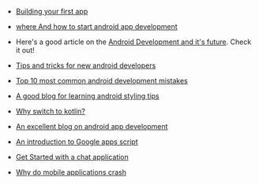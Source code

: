* [Building your first app](https://developer.android.com/training/basics/firstapp/index.html)


* [where And how to start android app development](https://android-developers.googleblog.com/)

* Here's a good article on the [Android Development and it's future](https://medium.com/@jatinkirankalpanajharaj/android-development-and-its-scope-in-india-36ef2bd12b3).
 Check it out!

* [Tips and tricks for new android developers](http://www.androidauthority.com/tips-tricks-new-android-app-developers-336322/)

* [Top 10 most common android development mistakes](https://www.toptal.com/android/top-10-most-common-android-development-mistakes)

* [A good blog for learning android styling tips](https://blog.stylingandroid.com/)

* [Why switch to kotlin?](https://www.javacodegeeks.com/2016/05/kotlin-java-developers-10-features-will-love-kotlin.html)

* [An excellent blog on android app development](http://androiddevblog.blogspot.in/)

* [An introduction to Google apps script](http://androiddevblog.blogspot.in/)

* [Get Started with a chat application](https://socket.io/get-started/chat/)

* [Why do mobile applications crash](http://www.rapidsofttechnologies.com/why-do-mobile-applications-crash.php)
